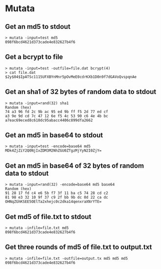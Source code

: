 # Mutata 

## Get an md5 to stdout

```
> mutata -input=test md5
098f6bcd4621d373cade4e832627b4f6
```

## Get a bcrypt to file

```
> mutata -input=test -outfile=file.dat bcrypt(4)
> cat file.dat
$2y$04$IpATSc1115UFXBYnMnr5pOvMeE0cdrKXb1D0n9f7dGAVoQvspqnAe
```

## Get an sha1 of 32 bytes of random data to stdout

```
> mutata -input=rand(32) sha1
Random (hex)
74 a3 96 fd 2c 9b ac 95 ed 9b ff f5 2d 77 ed cf 
a3 9e 9d cd 7c 47 12 6e f5 4c 53 90 c6 4e 4b bc 
a7eac69eced8c610dc95abacc4406c899dfa2662
```

## Get an md5 in base64 to stdout

```
> mutata -input=test -encode=base64 md5
MDk4ZjZiY2Q0NjIxZDM3M2NhZGU0ZTgzMjYyN2I0ZjY=
```

## Get an md5 in base64 of 32 bytes of random data to stdout

```
> mutata -input=rand(32) -encode=base64 md5 base64
Random (hex)
91 28 17 fd c4 e6 5b f7 3f 11 ba c5 74 28 cd c2 
81 98 e3 32 10 9f 37 c9 2f bb 9b dc 0d 22 ca dc 
OHNqZGhKSEE5OElTa2xhejc0c2dka14qenxraXNrYTE=
```

## Get md5 of file.txt to stdout
```
> mutata -infile=file.txt md5
098f6bcd4621d373cade4e832627b4f6
```

## Get three rounds of md5 of file.txt to output.txt
```
> mutata -infile=file.txt -outfile=output.tx md5 md5 md5
098f6bcd4621d373cade4e832627b4f6
```
